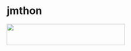 # jmthon

<p align="left"><a href="https://heroku.com/deploy?template=https://github.com/Qq12344/mus1"> <img src="https://img.shields.io/badge/Deploy%20To%20Heroku-purple?style=for-the-badge&logo=heroku" width="320" height="58.45"/></a></p>
